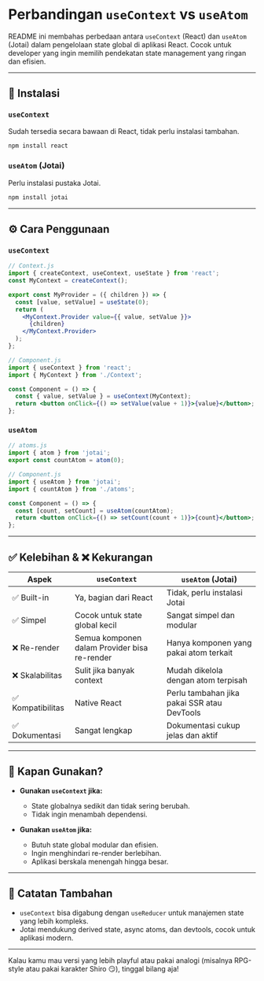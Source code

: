 # Perbandingan `useContext` vs `useAtom`

README ini membahas perbedaan antara `useContext` (React) dan `useAtom` (Jotai) dalam pengelolaan state global di aplikasi React. Cocok untuk developer yang ingin memilih pendekatan state management yang ringan dan efisien.

---

## 🔧 Instalasi

### `useContext`
Sudah tersedia secara bawaan di React, tidak perlu instalasi tambahan.

```bash
npm install react
```

### `useAtom` (Jotai)
Perlu instalasi pustaka Jotai.

```bash
npm install jotai
```

---

## ⚙️ Cara Penggunaan

### `useContext`

```jsx
// Context.js
import { createContext, useContext, useState } from 'react';
const MyContext = createContext();

export const MyProvider = ({ children }) => {
  const [value, setValue] = useState(0);
  return (
    <MyContext.Provider value={{ value, setValue }}>
      {children}
    </MyContext.Provider>
  );
};

// Component.js
import { useContext } from 'react';
import { MyContext } from './Context';

const Component = () => {
  const { value, setValue } = useContext(MyContext);
  return <button onClick={() => setValue(value + 1)}>{value}</button>;
};
```

### `useAtom`

```jsx
// atoms.js
import { atom } from 'jotai';
export const countAtom = atom(0);

// Component.js
import { useAtom } from 'jotai';
import { countAtom } from './atoms';

const Component = () => {
  const [count, setCount] = useAtom(countAtom);
  return <button onClick={() => setCount(count + 1)}>{count}</button>;
};
```

---

## ✅ Kelebihan & ❌ Kekurangan

| Aspek           | `useContext`                | `useAtom` (Jotai)                |
|-----------------|----------------------------|----------------------------------|
| ✅ Built-in     | Ya, bagian dari React       | Tidak, perlu instalasi Jotai      |
| ✅ Simpel       | Cocok untuk state global kecil | Sangat simpel dan modular     |
| ❌ Re-render    | Semua komponen dalam Provider bisa re-render | Hanya komponen yang pakai atom terkait |
| ❌ Skalabilitas | Sulit jika banyak context   | Mudah dikelola dengan atom terpisah |
| ✅ Kompatibilitas | Native React              | Perlu tambahan jika pakai SSR atau DevTools |
| ✅ Dokumentasi  | Sangat lengkap              | Dokumentasi cukup jelas dan aktif |

---

## 📌 Kapan Gunakan?

- **Gunakan `useContext` jika:**
  - State globalnya sedikit dan tidak sering berubah.
  - Tidak ingin menambah dependensi.

- **Gunakan `useAtom` jika:**
  - Butuh state global modular dan efisien.
  - Ingin menghindari re-render berlebihan.
  - Aplikasi berskala menengah hingga besar.

---

## 🧠 Catatan Tambahan

- `useContext` bisa digabung dengan `useReducer` untuk manajemen state yang lebih kompleks.
- Jotai mendukung derived state, async atoms, dan devtools, cocok untuk aplikasi modern.

---

Kalau kamu mau versi yang lebih playful atau pakai analogi (misalnya RPG-style atau pakai karakter Shiro 😏), tinggal bilang aja!

